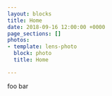 ```yaml
---
layout: blocks
title: Home
date: 2018-09-16 12:00:00 +0000
page_sections: []
photos:
- template: lens-photo
  block: photo
  title: Home

---
```

foo bar